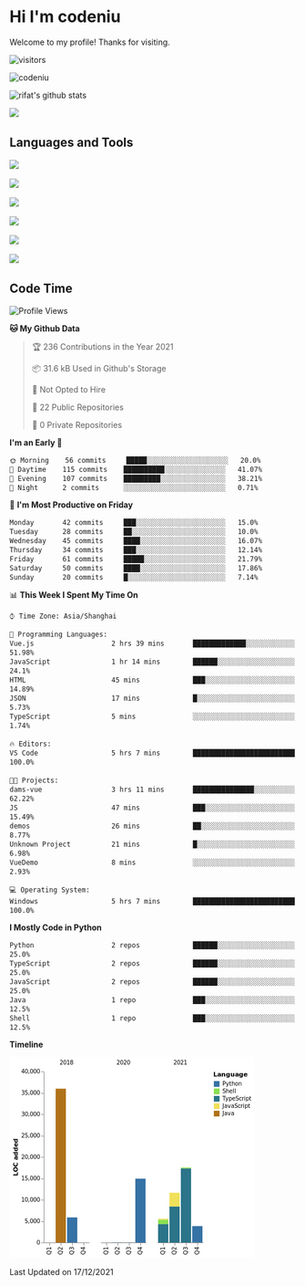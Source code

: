 # Hi I'm codeniu
Welcome to my profile! Thanks for visiting.

 ![visitors](https://visitor-badge.laobi.icu/badge?page_id=Codeniu.youngniu)

 ![codeniu](https://img.shields.io/github/stars/codeniu.svg)



![rifat's github stats](https://github-readme-stats.vercel.app/api?username=Codeniu&show_icons=true)



 ![](https://github-readme-stats.vercel.app/api/top-langs/?username=codeniu&theme=white-green)



## Languages and Tools

 ![](https://img.shields.io/badge/CSS-239120?&style=for-the-badge&logo=css3&logoColor=white&color=red)

 ![](https://img.shields.io/badge/JavaScript-F7DF1E?style=for-the-badge&logo=javascript&logoColor=black)

 ![](https://img.shields.io/badge/Node.js-43853D?style=for-the-badge&logo=node.js&logoColor=white)

 ![](https://img.shields.io/badge/Go-00ADD8?style=for-the-badge&logo=go&logoColor=white)

 ![](https://img.shields.io/badge/React-20232A?style=for-the-badge&logo=react&logoColor=61DAFB)

 ![](https://img.shields.io/badge/Vue.js-35495E?style=for-the-badge&logo=vue.js&logoColor=4FC08D)



## Code Time

<!--START_SECTION:waka-->
![Profile Views](http://img.shields.io/badge/Profile%20Views-3-blue)

**🐱 My Github Data** 

> 🏆 236 Contributions in the Year 2021
 > 
> 📦 31.6 kB Used in Github's Storage 
 > 
> 🚫 Not Opted to Hire
 > 
> 📜 22 Public Repositories 
 > 
> 🔑 0 Private Repositories  
 > 
**I'm an Early 🐤** 

```text
🌞 Morning    56 commits     █████░░░░░░░░░░░░░░░░░░░░   20.0% 
🌆 Daytime    115 commits    ██████████░░░░░░░░░░░░░░░   41.07% 
🌃 Evening    107 commits    █████████░░░░░░░░░░░░░░░░   38.21% 
🌙 Night      2 commits      ░░░░░░░░░░░░░░░░░░░░░░░░░   0.71%

```
📅 **I'm Most Productive on Friday** 

```text
Monday       42 commits     ███░░░░░░░░░░░░░░░░░░░░░░   15.0% 
Tuesday      28 commits     ██░░░░░░░░░░░░░░░░░░░░░░░   10.0% 
Wednesday    45 commits     ████░░░░░░░░░░░░░░░░░░░░░   16.07% 
Thursday     34 commits     ███░░░░░░░░░░░░░░░░░░░░░░   12.14% 
Friday       61 commits     █████░░░░░░░░░░░░░░░░░░░░   21.79% 
Saturday     50 commits     ████░░░░░░░░░░░░░░░░░░░░░   17.86% 
Sunday       20 commits     █░░░░░░░░░░░░░░░░░░░░░░░░   7.14%

```


📊 **This Week I Spent My Time On** 

```text
⌚︎ Time Zone: Asia/Shanghai

💬 Programming Languages: 
Vue.js                   2 hrs 39 mins       █████████████░░░░░░░░░░░░   51.98% 
JavaScript               1 hr 14 mins        ██████░░░░░░░░░░░░░░░░░░░   24.1% 
HTML                     45 mins             ███░░░░░░░░░░░░░░░░░░░░░░   14.89% 
JSON                     17 mins             █░░░░░░░░░░░░░░░░░░░░░░░░   5.73% 
TypeScript               5 mins              ░░░░░░░░░░░░░░░░░░░░░░░░░   1.74%

🔥 Editors: 
VS Code                  5 hrs 7 mins        █████████████████████████   100.0%

🐱‍💻 Projects: 
dams-vue                 3 hrs 11 mins       ███████████████░░░░░░░░░░   62.22% 
JS                       47 mins             ███░░░░░░░░░░░░░░░░░░░░░░   15.49% 
demos                    26 mins             ██░░░░░░░░░░░░░░░░░░░░░░░   8.77% 
Unknown Project          21 mins             █░░░░░░░░░░░░░░░░░░░░░░░░   6.98% 
VueDemo                  8 mins              ░░░░░░░░░░░░░░░░░░░░░░░░░   2.93%

💻 Operating System: 
Windows                  5 hrs 7 mins        █████████████████████████   100.0%

```

**I Mostly Code in Python** 

```text
Python                   2 repos             ██████░░░░░░░░░░░░░░░░░░░   25.0% 
TypeScript               2 repos             ██████░░░░░░░░░░░░░░░░░░░   25.0% 
JavaScript               2 repos             ██████░░░░░░░░░░░░░░░░░░░   25.0% 
Java                     1 repo              ███░░░░░░░░░░░░░░░░░░░░░░   12.5% 
Shell                    1 repo              ███░░░░░░░░░░░░░░░░░░░░░░   12.5%

```


**Timeline**

![Chart not found](https://raw.githubusercontent.com/Codeniu/Codeniu/master/charts/bar_graph.png) 


 Last Updated on 17/12/2021
<!--END_SECTION:waka-->
